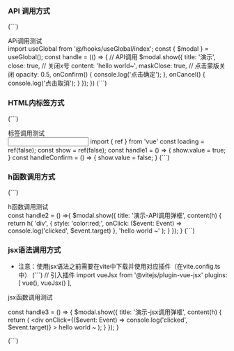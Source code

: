 <!--
 * @Author: jiangxx 18635949970@163.com
 * @Date: 2022-08-05 14:50:22
 * @LastEditors: jiangxx 18635949970@163.com
 * @LastEditTime: 2022-08-05 17:03:57
 * @FilePath: \vue3-h5\src\plugins\modal\README.md
 * @Description: 这是默认设置,请设置`customMade`, 打开koroFileHeader查看配置 进行设置: https://github.com/OBKoro1/koro1FileHeader/wiki/%E9%85%8D%E7%BD%AE
-->
### API 调用方式

(```)
 <div @click="handle" class="btn">APi调用测试</div>
 import useGlobal from '@/hooks/useGlobal/index';
 const { $modal } = useGlobal();
 const handle = (() => {
  // API调用
   $modal.show({
      title: '演示',
      close: true, // 关闭x号
      content: 'hello world~',
      maskClose: true, // 点击蒙版关闭
      opacity: 0.5,
      onConfirm() {
        console.log('点击确定');
      },
      onCancel() {
        console.log('点击取消');
      }
    });
})
(```)

###  HTML内标签方式

(```)
<div @click="handle1" class="btn">标签调用测试</div>
<r-modal v-model="show"
           title="演示-提交表单"
           close
           mask-close
           :opacity="0.3"
           :loading="loading"
           @on-confirm="handleConfirm">
           <input type="text">
</r-modal>
import { ref } from 'vue'
const loading = ref<boolean>(false);
const show = ref<boolean>(false);
const handle1 = () => {
  show.value = true;
}
const handleConfirm = () => {
  show.value = false;
}
(```)

### h函数调用方式

(```)
<div @click="handle2" class="btn">h函数调用测试</div>
const handle2 = () =>{
  $modal.show({
        title: '演示-API调用弹框',
        content(h) {
          return h(
            'div',
            {
              style: 'color:red;',
              onClick: ($event: Event) => console.log('clicked', $event.target)
            },
            'hello world ~'
          );
        }
      });
}
(```)

### jsx语法调用方式
- 注意：使用jsx语法之前需要在vite中下载并使用对应插件（在vite.config.ts中）
(```)
// 引入插件
import vueJsx from '@vitejs/plugin-vue-jsx'
plugins: [
      vue(),
      vueJsx()
],

<div @click="handle3" class="btn">jsx函数调用测试</div>

const handle3 = () => {
  $modal.show({
        title: '演示-jsx调用弹框',
        content(h) {
          return (
            <div
              onClick={($event: Event) => console.log('clicked', $event.target)}
            >
              hello world ~
            </div>
          );
        }
      });
}

(```)